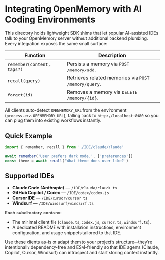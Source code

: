 # Integrating OpenMemory with AI Coding Environments

This directory holds lightweight SDK shims that let popular AI-assisted IDEs talk to your OpenMemory server without additional backend plumbing. Every integration exposes the same small surface:

| Function | Description |
|----------|-------------|
| `remember(content, tags?)` | Persists a memory via `POST /memory/add`. |
| `recall(query)` | Retrieves related memories via `POST /memory/query`. |
| `forget(id)` | Removes a memory via `DELETE /memory/{id}`. |

All clients auto-detect `OPENMEMORY_URL` from the environment (`process.env.OPENMEMORY_URL`), falling back to `http://localhost:8080` so you can plug them into existing workflows instantly.

## Quick Example

```ts
import { remember, recall } from './IDE/claude/claude'

await remember('User prefers dark mode.', ['preferences'])
const theme = await recall('What theme does user like?')
```

## Supported IDEs

- **Claude Code (Anthropic)** — `/IDE/claude/claude.ts`
- **GitHub Copilot / Codex** — `/IDE/codex/codex.js`
- **Cursor IDE** — `/IDE/cursor/cursor.ts`
- **Windsurf** — `/IDE/windsurf/windsurf.ts`

Each subdirectory contains:

- The minimal client file (`claude.ts`, `codex.js`, `cursor.ts`, `windsurf.ts`).
- A dedicated README with installation instructions, environment configuration, and usage snippets tailored to that IDE.

Use these clients as-is or adapt them to your project’s structure—they’re intentionally dependency-free and ESM-friendly so that IDE agents (Claude, Copilot, Cursor, Windsurf) can introspect and start storing context instantly.
